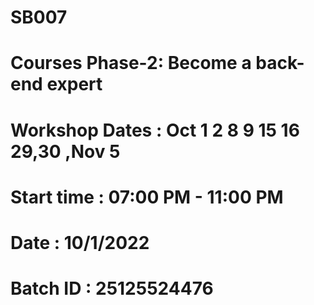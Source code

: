 # SB007
# Courses Phase-2: Become a back-end expert 
# Workshop Dates : Oct 1 2 8 9 15 16 29,30 ,Nov 5 
# Start time : 07:00 PM - 11:00 PM
# Date :  10/1/2022
# Batch ID : 25125524476


